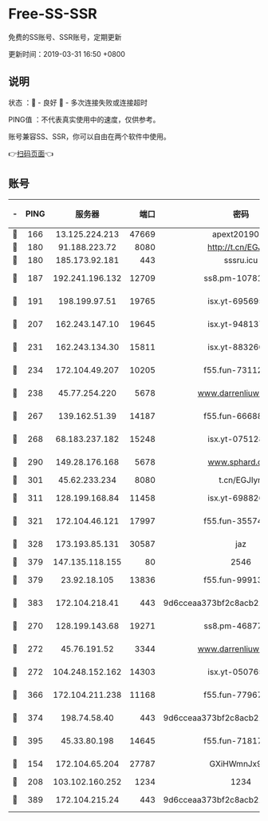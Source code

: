# Free-SS-SSR

免费的SS账号、SSR账号，定期更新

更新时间：2019-03-31 16:50 +0800

## 说明

状态     ：🙂 - 良好 🙁 - 多次连接失败或连接超时

PING值   ：不代表真实使用中的速度，仅供参考。

账号兼容SS、SSR，你可以自由在两个软件中使用。

👉[扫码页面](https://liesauer.github.io/Free-SS-SSR/)👈

## 账号

|-|PING|服务器|端口|密码|加密方式|区域|
|:----:|:----:|:-----:|-----:|:----:|:----:|:----:|
|🙂|166|13.125.224.213|47669|apext2019001|chacha20|KR|
|🙂|180|91.188.223.72|8080|http://t.cn/EGJIyrl|rc4-md5|RU|
|🙂|180|185.173.92.181|443|sssru.icu|rc4-md5|RU|
|🙂|187|192.241.196.132|12709|ss8.pm-10781424|aes-256-cfb|US|
|🙂|191|198.199.97.51|19765|isx.yt-69569587|aes-256-cfb|US|
|🙂|207|162.243.147.10|19645|isx.yt-94813744|aes-256-cfb|US|
|🙂|231|162.243.134.30|15811|isx.yt-88326098|aes-256-cfb|US|
|🙂|234|172.104.49.207|10205|f55.fun-73112677|aes-256-cfb|SG|
|🙂|238|45.77.254.220|5678|www.darrenliuwei.com|aes-256-cfb|SG|
|🙂|267|139.162.51.39|14187|f55.fun-66688027|aes-256-cfb|SG|
|🙂|268|68.183.237.182|15248|isx.yt-07512892|aes-256-cfb|SG|
|🙂|290|149.28.176.168|5678|www.sphard.com|aes-256-cfb|AU|
|🙂|301|45.62.233.234|8080|t.cn/EGJIyrl|rc4-md5|CA|
|🙂|311|128.199.168.84|11458|isx.yt-69882688|aes-256-cfb|SG|
|🙂|321|172.104.46.121|17997|f55.fun-35574744|aes-256-cfb|SG|
|🙂|328|173.193.85.131|30587|jaz|aes-256-cfb|US|
|🙂|379|147.135.118.155|80|2546|chacha20|US|
|🙂|379|23.92.18.105|13836|f55.fun-99913847|aes-256-cfb|US|
|🙂|383|172.104.218.41|443|9d6cceaa373bf2c8acb22e60b6a58be6|aes-256-cfb|US|
|🙂|270|128.199.143.68|19271|ss8.pm-46877395|aes-256-cfb|SG|
|🙂|272|45.76.191.52|3344|www.darrenliuwei.com|aes-256-cfb|JP|
|🙂|272|104.248.152.162|14303|isx.yt-05076511|aes-256-cfb|SG|
|🙂|366|172.104.211.238|11168|f55.fun-77967881|aes-256-cfb|US|
|🙂|374|198.74.58.40|443|9d6cceaa373bf2c8acb22e60b6a58be6|aes-256-cfb|US|
|🙂|395|45.33.80.198|14645|f55.fun-71817463|aes-256-cfb|US|
|🙁|154|172.104.65.204|27787|GXiHWmnJx94S|aes-256-cfb|JP|
|🙁|208|103.102.160.252|1234|1234|rc4-md5|JP|
|🙁|389|172.104.215.24|443|9d6cceaa373bf2c8acb22e60b6a58be6|aes-256-cfb|US|
